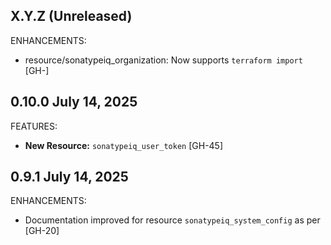 <!-- See https://developer.hashicorp.com/terraform/plugin/best-practices/versioning#changelog-specification -->

## X.Y.Z (Unreleased)

ENHANCEMENTS:

* resource/sonatypeiq_organization: Now supports `terraform import` [GH-]


## 0.10.0 July 14, 2025

FEATURES:

* **New Resource:** `sonatypeiq_user_token` [GH-45]

## 0.9.1 July 14, 2025

ENHANCEMENTS:

* Documentation improved for resource `sonatypeiq_system_config` as per [GH-20]